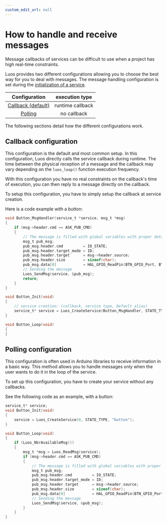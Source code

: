 ```yaml
---
custom_edit_url: null
---
```


# How to handle and receive messages

Message callbacks of services can be difficult to use when a project has high real-time constraints.

Luos provides two different configurations allowing you to choose the best way for you to deal with messages.
The message handling configuration is set during the [initialization of a service](../services/service-api).

|                 Configuration                 |  execution type  |
| :-------------------------------------------: | :--------------: |
| [Callback (default)](#Callback-configuration) | runtime callback |
|       [Polling](#polling-configuration)       |   no callback    |

The following sections detail how the different configurations work.

## Callback configuration

This configuration is the default and most common setup. In this configuration, Luos directly calls the service callback during runtime. The time between the physical reception of a message and the callback may vary depending on the `luos_loop()` function execution frequency.

With this configuration you have no real constraints on the callback's time of execution, you can then reply to a message directly on the callback.

To setup this configuration, you have to simply setup the callback at service creation.

Here is a code example with a button:

```c
void Button_MsgHandler(service_t *service, msg_t *msg)
{
    if (msg->header.cmd == ASK_PUB_CMD)
    {
        // The message is filled with global variables with proper data
        msg_t pub_msg;
        pub_msg.header.cmd         = IO_STATE;
        pub_msg.header.target_mode = ID;
        pub_msg.header.target      = msg->header.source;
        pub_msg.header.size        = sizeof(char);
        pub_msg.data[0]            = HAL_GPIO_ReadPin(BTN_GPIO_Port, BTN_Pin);
        // Sending the message
        Luos_SendMsg(service, &pub_msg);
        return;
    }
}

void Button_Init(void)
{
    // service creation: (callback, service type, Default alias)
    service_t* service = Luos_CreateService(Button_MsgHandler, STATE_TYPE, "button");
}

void Button_Loop(void)
{
}
```

## Polling configuration

This configuration is often used in Arduino libraries to receive information in a basic way. This method allows you to handle messages only when the user wants to do it in the loop of the service.

To set up this configuration, you have to create your service without any callbacks.

See the following code as an example, with a button:

```c
service_t* service;
void Button_Init(void)
{
    service = Luos_CreateService(0, STATE_TYPE, "button");
}

void Button_Loop(void)
{
    if (Luos_NbrAvailableMsg())
    {
        msg_t *msg = Luos_ReadMsg(service);
        if (msg->header.cmd == ASK_PUB_CMD)
        {
            // The message is filled with global variables with proper data
            msg_t pub_msg;
            pub_msg.header.cmd         = IO_STATE;
            pub_msg.header.target_mode = ID;
            pub_msg.header.target      = msg->header.source;
            pub_msg.header.size        = sizeof(char);
            pub_msg.data[0]            = HAL_GPIO_ReadPin(BTN_GPIO_Port, BTN_Pin);
            // Sending the message
            Luos_SendMsg(service, &pub_msg);
        }
    }
}
```
